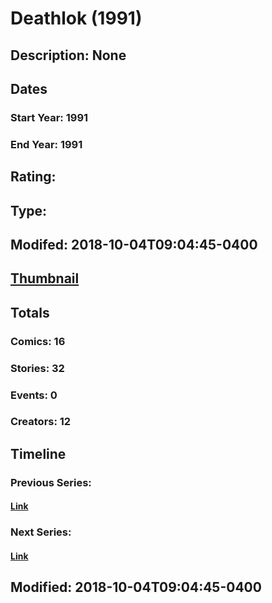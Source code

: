 # Deathlok (1991)
## Description: None
## Dates
### Start Year: 1991
### End Year: 1991
## Rating: 
## Type: 
## Modifed: 2018-10-04T09:04:45-0400
## [Thumbnail](http://i.annihil.us/u/prod/marvel/i/mg/3/b0/57d6c755a5073.jpg)
## Totals
### Comics: 16
### Stories: 32
### Events: 0
### Creators: 12
## Timeline
### Previous Series: 
#### [Link]()
### Next Series: 
#### [Link]()
## Modified: 2018-10-04T09:04:45-0400